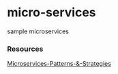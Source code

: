 # micro-services
sample microservices

### Resources
[Microservices-Patterns-&-Strategies](https://github.com/sambos/Architectures/wiki/Microservices-Patterns-&-Strategies)

